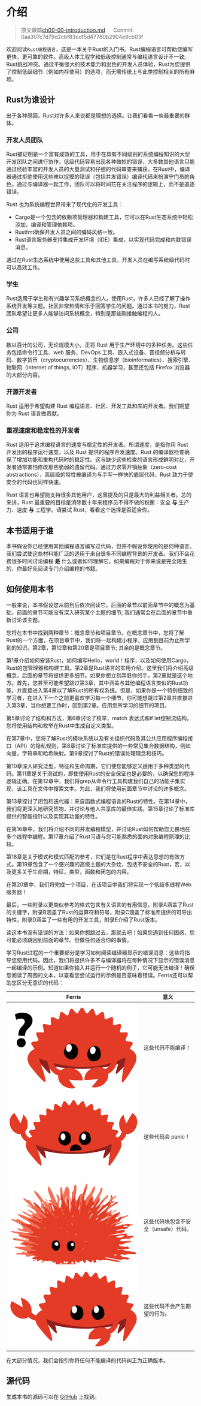 # 介绍

> 原文跟踪[ch00-00-introduction.md](https://github.com/rust-lang/book/blob/master/src/ch00-00-introduction.md) &emsp; Commit: 0aa307c7d79d2cbf83cdf5d47780b2904e9cb03f

欢迎阅读`Rust编程语言`，这是一本关于Rust的入门书。Rust编程语言可帮助您编写更快，更可靠的软件。高级人体工程学和低级控制通常与编程语言设计不一致; Rust挑战冲突。通过平衡强大的技术能力和出色的开发人员体验，Rust为您提供了控制低级细节（例如内存使用）的选项，而无需传统上与此类控制相关的所有麻烦。

## Rust为谁设计

出于各种原因，Rust对许多人来说都是理想的选择。让我们看看一些最重要的群体。

### 开发人员团队

Rust被证明是一个富有成效的工具，用于在具有不同级别的系统编程知识的大型开发团队之间进行协作。低级代码容易出现各种微妙的错误，大多数其他语言只能通过经验丰富的开发人员的大量测试和仔细的代码审查来捕获。在Rust中，编译器通过拒绝使用这些难以捉摸的错误（包括并发错误）编译代码来扮演守门员的角色。通过与编译器一起工作，团队可以将时间花在关注程序的逻辑上，而不是追逐错误。

Rust 也为系统编程世界带来了现代化的开发工具：

* Cargo是一个包含的依赖项管理器和构建工具，它可以在Rust生态系统中轻松添加，编译和管理依赖项。
* Rustfmt确保开发人员之间的编码风格一致。
* Rust语言服务器支持集成开发环境（IDE）集成，以实现代码完成和内联错误消息。

通过在Rust生态系统中使用这些工具和其他工具，开发人员在编写系统级代码时可以高效工作。

### 学生

Rust适用于学生和有兴趣学习系统概念的人。使用Rust，许多人已经了解了操作系统开发等主题。社区非常热情和乐于回答学生的问题。通过本书的努力，Rust团队希望让更多人能够访问系统概念，特别是那些刚接触编程的人。

### 公司

数以百计的公司，无论规模大小，正将 Rust 用于生产环境中的多种任务。这些任务包括命令行工具、web 服务、DevOps 工具、嵌入式设备、音视频分析与转码、数字货币（cryptocurrencies）、生物信息学（bioinformatics）、搜索引擎、物联网（internet of things, IOT）程序、机器学习，甚至还包括 Firefox 浏览器的大部分内容。

### 开源开发者

Rust 适用于希望构建 Rust 编程语言、社区、开发工具和库的开发者。我们期望你为 Rust 语言做贡献。

### 重视速度和稳定性的开发者

Rust 适用于追求编程语言的速度与稳定性的开发者。所谓速度，是指你用 Rust 开发出的程序运行速度，以及 Rust 提供的程序开发速度。Rust 的编译器检查确保了增加功能和重构代码时的稳定性。这与缺少这些检查的语言形成鲜明对比，开发者通常害怕修改那些脆弱的遗留代码。通过力求零开销抽象（zero-cost abstractions），高层级的特性被编译为与手写一样快的底层代码，Rust 致力于使安全的代码也同样快速。

Rust 语言也希望能支持很多其他用户，这里提及的只是最大的利益相关者。总的来讲，Rust 最重要的目标是消除数十年来程序员不得不做的权衡：安全 **与** 生产力、速度 **与** 工程学。请尝试 Rust，看看这个选择是否适合你。

## 本书适用于谁

本书假设你已经使用其他编程语言编写过代码，但并不假设你使用的是何种语言。我们尝试使这些材料能广泛的适用于来自很多不同编程背景的开发者。我们不会花费很多时间讨论编程 **是** 什么或者如何理解它。如果编程对于你来说是完全陌生的，你最好先阅读专门介绍编程的书籍。

## 如何使用本书

一般来说，本书假设您从前到后依次阅读它。后面的章节以前面章节中的概念为基础，前面的章节可能没有深入研究某个主题的细节; 我们通常会在后面的章节中重新讨论该主题。

您将在本书中找到两种章节：概念章节和项目章节。在概念章节中，您将了解Rust的一个方面。在项目章节中，我们将一起构建小程序，应用到目前为止所学到的知识。第2章，第12章和第20章是项目章节; 其余的是概念章节。

第1章介绍如何安装Rust，如何编写Hello，world！程序，以及如何使用Cargo，Rust的包管理器和构建工具。第2章是Rust语言的实用介绍。这里我们将介绍高级概念，后面的章节将提供更多细节。如果你想立刻弄脏你的手，第2章就是这个地方。首先，您甚至可能希望跳过第3章，其中涵盖与其他编程语言类似的Rust功能，并直接进入第4章以了解Rust的所有权系统。但是，如果你是一个特别细致的学习者，在进入下一个之前更喜欢学习每一个细节，你可能想跳过第2章并直接进入第3章，当你想要工作时，回到第2章。应用您所学习的细节的项目。

第5章讨论了结构和方法，第6章讨论了枚举，match 表达式和if let控制流结构。您将使用结构和枚举在Rust中生成自定义类型。

在第7章中，您将了解Rust的模块系统以及有关组织代码及其公共应用程序编程接口（API）的隐私规则。第8章讨论了标准库提供的一些常见集合数据结构，例如向量，字符串和哈希映射。第9章探讨了Rust的错误处理理念和技巧。

第10章深入研究泛型，特征和生命周期，它们使您能够定义适用于多种类型的代码。第11章是关于测试的，即使使用Rust的安全保证也是必要的，以确保您的程序逻辑正确。在第12章中，我们将grep从命令行工具构建我们自己的功能子集实现，该工具在文件中搜索文本。为此，我们将使用前面章节中讨论的许多概念。

第13章探讨了闭包和迭代器：来自函数式编程语言的Rust的特性。在第14章中，我们将更深入地研究货物，并讨论与他人共享库的最佳实践。第15章讨论了标准库提供的智能指针以及实现其功能的特性。

在第16章中，我们将介绍不同的并发编程模型，并讨论Rust如何帮助您无畏地在多个线程中编程。第17章介绍了Rust习语与您可能熟悉的面向对象编程原理的比较。

第18章是关于模式和模式匹配的参考，它们是在Rust程序中表达思想的有效方式。第19章包含了一个感兴趣的高级主题的大杂烩，包括不安全的Rust，宏，以及更多关于生命期，特征，类型，函数和闭包的内容。

在第20章中，我们将完成一个项目，在该项目中我们将实现一个低级多线程Web服务器！

最后，一些附录以更类似参考的格式包含有关语言的有用信息。附录A涵盖了Rust的关键字，附录B涵盖了Rust的运算符和符号，附录C涵盖了标准库提供的可导出特性，附录D涵盖了一些有用的开发工具，附录E介绍了Rust版本。

读这本书没有错误的方法：如果你想跳过去，那就去吧！如果您遇到任何困惑，您可能必须跳回到前面的章节。但做任何适合你的事情。

学习Rust过程的一个重要部分是学习如何阅读编译器显示的错误消息：这些将指导您使用代码。因此，我们将提供许多不与编译器将在每种情况下显示的错误消息一起编译的示例。知道如果你输入并运行一个随机的例子，它可能无法编译！确保您阅读了周围的文本，以查看您尝试运行的示例是否意味着错误。Ferris还可以帮助您区分无意识的代码：

<span id="ferris"></span>

| Ferris                                                                   | 意义                                   |
|--------------------------------------------------------------------------|---------------------------------------|
| <img src="./img/ferris/does_not_compile.svg" class="ferris-explain">     | 这些代码不能编译！                       |
| <img src="./img/ferris/panics.svg" class="ferris-explain">               | 这些代码会 panic！                      |
| <img src="./img/ferris/unsafe.svg" class="ferris-explain">               | 这些代码块包含不安全（unsafe）代码。       |
| <img src="./img/ferris/not_desired_behavior.svg" class="ferris-explain"> | 这些代码不会产生期望的行为。               |

在大部分情况，我们会指引你将任何不能编译的代码纠正为正确版本。

## 源代码

生成本书的源码可以在 [GitHub][book] 上找到。

[book]: https://github.com/rust-lang/book/tree/master/src
